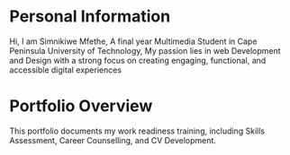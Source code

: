 


# Personal Information
Hi, I am Simnikiwe Mfethe, A final year Multimedia Student in Cape Peninsula University of Technology, My passion lies in web Development and Design with a strong focus on creating engaging, functional, and accessible digital experiences

# Portfolio Overview
This portfolio documents my work readiness training, including Skills Assessment, Career Counselling, and CV Development.











    
